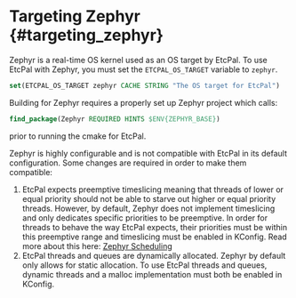 # Targeting Zephyr                                                              {#targeting_zephyr}

Zephyr is a real-time OS kernel used as an OS target by EtcPal. To use EtcPal with Zephyr,
you must set the `ETCPAL_OS_TARGET` variable to `zephyr`.

```cmake
set(ETCPAL_OS_TARGET zephyr CACHE STRING "The OS target for EtcPal")
```

Building for Zephyr requires a properly set up Zephyr project which calls:

```cmake
find_package(Zephyr REQUIRED HINTS $ENV{ZEPHYR_BASE})
```

prior to running the cmake for EtcPal.

Zephyr is highly configurable and is not compatible with EtcPal in its default configuration. Some changes are required in order to make them compatible:
1. EtcPal expects preemptive timeslicing meaning that threads of lower or equal
   priority should not be able to starve out higher or equal priority threads. However, by default, Zephyr does not
   implement timeslicing and only dedicates specific priorities to be preemptive. In order for threads to behave the
   way EtcPal expects, their priorities must be within this preemptive range and timeslicing must be enabled in
   KConfig.
   Read more about this here: [Zephyr Scheduling](https://docs.zephyrproject.org/latest/kernel/services/scheduling/index.html)
2. EtcPal threads and queues are dynamically allocated. Zephyr by default only allows for static allocation. To use EtcPal threads and queues,
   dynamic threads and a malloc implementation must both be enabled in KConfig.